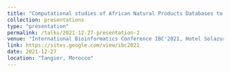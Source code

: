 ```yaml
---
title: "Computational studies of African Natural Products Databases to identify natural dual-target-directed antiparkinsonian drugs"
collection: presentations
type: "presentation"
permalink: /talks/2021-12-27-presentation-2
venue: "International Bioinformatics Conference IBC'2021, Hotel Solazur"
link: https://sites.google.com/view/ibc2021
date: 2021-12-27
location: "Tangier, Morocco"
---
```


